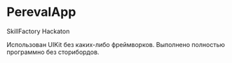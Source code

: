 # PerevalApp
 SkillFactory Hackaton


Использован UIKit без каких-либо фреймворков.
Выполнено полностью программно без сторибордов.

